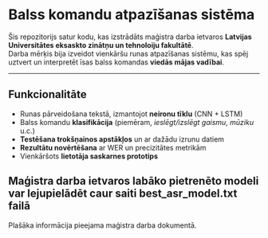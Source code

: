# Balss komandu atpazīšanas sistēma

Šis repozitorijs satur kodu, kas izstrādāts maģistra darba ietvaros **Latvijas Universitātes eksaskto zinātņu un tehnoloiju fakultātē**.  
Darba mērķis bija izveidot vienkāršu runas atpazīšanas sistēmu, kas spēj uztvert un interpretēt īsas balss komandas **viedās mājas vadībai**.

---

## Funkcionalitāte

- Runas pārveidošana tekstā, izmantojot **neironu tīklu** (CNN + LSTM)
- Balss komandu **klasifikācija** (piemēram, *ieslēgt/izslēgt gaismu*, *mūziku* u.c.)
- **Testēšana trokšņainos apstākļos** un ar dažādu izrunu datiem
- **Rezultātu novērtēšana** ar WER un precizitātes metrikām
- Vienkāršots **lietotāja saskarnes prototips**

Maģistra darba ietvaros labāko pietrenēto modeli var lejupielādēt caur saiti best_asr_model.txt failā
---

Plašāka informācija pieejama maģistra darba dokumentā.
